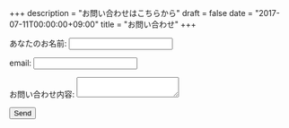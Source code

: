 +++
description = "お問い合わせはこちらから"
draft = false
date = "2017-07-11T00:00:00+09:00"
title = "お問い合わせ"
+++

<!--more-->

<form name="contact" netlify-honeypot="bot-field" action="../thank-you" netlify>
  <p style="display: none;">
    <label>Don’t fill this out: <input name="bot-field"></label>
  </p>
  <p>
    <label>あなたのお名前: <input type="text" name="name"></label>
  </p>
  <p>
    <label>email: <input type="email" name="email"></label>
  </p>
  <p>
    <label>お問い合わせ内容: <textarea name="message"></textarea></label>
  </p>
  <p>
    <button type="submit">Send</button>
  </p>
</form>
